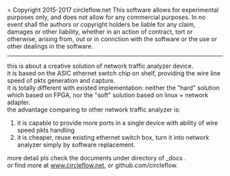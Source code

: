 = Copyright 2015-2017 circleflow.net
This software allows for experimental purposes only, and does not allow for any commercial purposes.
In no event shall the authors or copyright holders be liable for any claim, damages or other liability,
whether in an action of contract, tort or otherwise, arising from, out or in connction with the software
or the use or other dealings in the software.
***

this is about a creative solution of network traffic analyzer device.  
it is based on the ASIC ethernet switch chip on shelf, providing the wire line speed of pkts generation and capture.  
it is totally different with existed implementation: 
neither the "hard" solution which based on FPGA, nor the "soft" solution based on linux + network adapter.  
the advantage comparing to other network traffic analyzer is:  
  1) it is capable to provide more ports in a single device with ability of wire speed pkts handling
  2) it is cheaper, reuse existing ethernet switch box, turn it into network analyzer simply by software replacement.  

more detail pls check the documents under directory of _docs .  
or find more at www.circleflow.net, or github.com/circleflow.  

